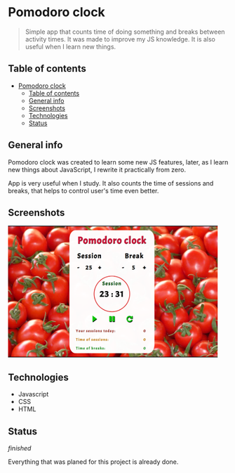 # Pomodoro clock
> Simple app that counts time of doing something and breaks between activity times. It was made to improve my JS knowledge. It is also useful when I learn new things. 

## Table of contents
- [Pomodoro clock](#pomodoro-clock)
  - [Table of contents](#table-of-contents)
  - [General info](#general-info)
  - [Screenshots](#screenshots)
  - [Technologies](#technologies)
  - [Status](#status)

## General info
Pomodoro clock was created to learn some new JS features, later, as I learn new things about JavaScript, I rewrite it practically from zero.

App is very useful when I study. It also counts the time of sessions and breaks, that helps to control user's time even better.

## Screenshots
<img src="img/screenshots/screenshot.png" height="300">

## Technologies
* Javascript
* CSS
* HTML

## Status
_finished_

Everything that was planed for this project is already done.
